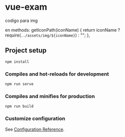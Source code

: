 # vue-exam

codigo para img
<img :src="getIconPath(autoEncontrado.imagen)" />

en methods:
getIconPath(iconName) {
      return iconName ? require(`../assets/img/${iconName}`) : "";
    },

## Project setup
```
npm install
```

### Compiles and hot-reloads for development
```
npm run serve
```

### Compiles and minifies for production
```
npm run build
```

### Customize configuration
See [Configuration Reference](https://cli.vuejs.org/config/).
